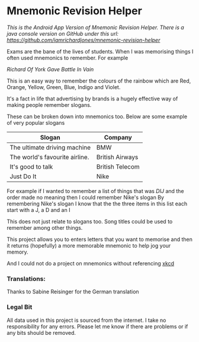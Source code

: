 # Mnemonic Revision Helper

*This is the Android App Version of Mnemonic Revision Helper. There is a java console version on GitHub under this
url: https://github.com/iamrichardjones/mnemonic-revision-helper*

Exams are the bane of the lives of students. When I was memorising things I often used mnemonics to remember. For example

*Richard Of York Gave Battle In Vain*

This is an easy way to remember the colours of the rainbow which are Red, Orange, Yellow, Green, Blue, Indigo and Violet.

It's a fact in life that advertising by brands is a hugely effective way of making people remember slogans.
 
 These can be broken down into mnemonics too. Below are some example of very popular slogans

|Slogan|Company|
|-------|-------|
|The ultimate driving machine |BMW|
|The world's favourite airline.  |British Airways|
|It's good to talk               |British Telecom|
|Just Do It      |Nike|

For example if I wanted to remember a list of things that was _DIJ_ and the order made no meaning then I could remember Nike's slogan
By remembering Nike's slogan I know that the the three items in this list each start with a J, a D and an I

This does not just relate to slogans too. Song titles could be used to remember among other things. 

This project allows you to enters letters that you want to memorise and then it returns (hopefully) a more memorable mnemonic to help jog your memory.

And I could not do a project on mnemonics without referencing [xkcd](https://xkcd.com/992/)

### Translations:
Thanks to Sabine Reisinger for the German translation

### Legal Bit
All data used in this project is sourced from the internet. I take no responsibility for any errors. Please let me know if there are problems or if any bits should be removed.

